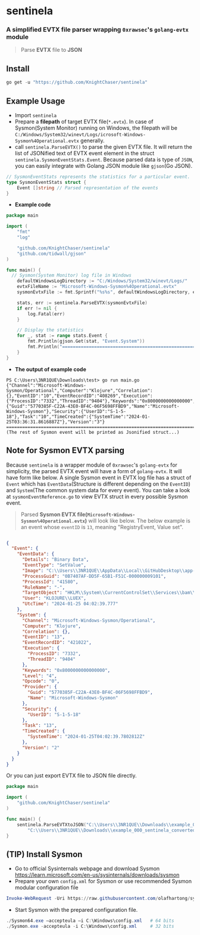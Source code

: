 # sentinela
### A simplified EVTX file parser wrapping `0xrawsec`'s `golang-evtx` module
> Parse **EVTX** file to **JSON**

## Install
```powershell
go get -u "https://github.com/KnightChaser/sentinela"
```

## Example Usage
- Import `sentinela`
- Prepare a **filepath** of target EVTX file(`*.evtx`). In case of Sysmon(System Monitor) running on Windows, the filepath will be `C:/Windows/System32/winevt/Logs/icrosoft-Windows-Sysmon%4Operational.evtx` generally.
- call `sentinela.ParseEVTX()` to parse the given EVTX file. It will return the list of JSONified text of EVTX event element in the struct `sentinela.SysmonEventStats.Event`. Because parsed data is type of `JSON`, you can easily integrate with Golang JSON module like `gjson`(Go JSON). 
```go
// SysmonEventStats represents the statistics for a particular event.
type SysmonEventStats struct {
	Event []string // Parsed representation of the events
}
```

- **Example code**
```go
package main

import (
	"fmt"
	"log"

	"github.com/KnightChaser/sentinela"
	"github.com/tidwall/gjson"
)

func main() {
  // Sysmon(System Monitor) log file in Windows
	defaultWindowsLogDirectory := "C:/Windows/System32/winevt/Logs/"
	evtxFileName := "Microsoft-Windows-Sysmon%4Operational.evtx"
	sysmonEvtxFile := fmt.Sprintf("%s%s", defaultWindowsLogDirectory, evtxFileName)

	stats, err := sentinela.ParseEVTX(sysmonEvtxFile)
	if err != nil {
		log.Fatal(err)
	}

	// Display the statistics
	for _, stat := range stats.Event {
		fmt.Println(gjson.Get(stat, "Event.System"))
		fmt.Println("=========================================================================")
	}
}
```
- **The output of example code**
```
PS C:\Users\3NR1QUE\Downloads\test> go run main.go
{"Channel":"Microsoft-Windows-Sysmon/Operational","Computer":"Klojure","Correlation":{},"EventID":"10","EventRecordID":"408269","Execution":{"ProcessID":"7332","ThreadID":"9404"},"Keywords":"0x8000000000000000","Level":"4","Opcode":"0","Provider":{"Guid":"5770385F-C22A-43E0-BF4C-06F5698FFBD9","Name":"Microsoft-Windows-Sysmon"},"Security":{"UserID":"S-1-5-18"},"Task":"10","TimeCreated":{"SystemTime":"2024-01-25T03:36:31.8616887Z"},"Version":"3"}
=========================================================================
(The rest of Sysmon event will be printed as Jsonified struct...)
```

## Note for Sysmon EVTX parsing
Because `sentinela` is a wrapper module of `0xrawsec`'s `golang-evtx` for simplicity, the parsed EVTX event will have a form of `golang-evtx`. It will have form like below. A single Sysmon event in EVTX log file has a struct of `Event` which has `EventData`(Structure is different depending on the `EventID`) and `System`(The common system data for every event). You can take a look at `sysmonEventReference.go` to view EVTX struct in every possible Sysmon event.
> Parsed **Sysmon EVTX file(`Microsoft-Windows-Sysmon%4Operational.evtx`)** will look like below. The below example is an event whose `eventID` is `13`, meaning "RegistryEvent, Value set".
```json

{
  "Event": {
    "EventData": {
      "Details": "Binary Data",
      "EventType": "SetValue",
      "Image": "C:\\Users\\3NR1QUE\\AppData\\Local\\GitHubDesktop\\app-3.3.8\\resources\\app\\git\\cmd\\git.exe",
      "ProcessGuid": "0B7407AF-DD5F-65B1-F51C-000000009101",
      "ProcessId": "41580",
      "RuleName": "-",
      "TargetObject": "HKLM\\System\\CurrentControlSet\\Services\\bam\\State\\UserSettings\\S-1-5-21-1836537592-2113019385-3592195212-1001\\\\Device\\HarddiskVolume3\\Windows\\System32\\conhost.exe",
      "User": "KLOJURE\\LUEX",
      "UtcTime": "2024-01-25 04:02:39.777"
    },
    "System": {
      "Channel": "Microsoft-Windows-Sysmon/Operational",
      "Computer": "Klojure",
      "Correlation": {},
      "EventID": "13",
      "EventRecordID": "421022",
      "Execution": {
        "ProcessID": "7332",
        "ThreadID": "9404"
      },
      "Keywords": "0x8000000000000000",
      "Level": "4",
      "Opcode": "0",
      "Provider": {
        "Guid": "5770385F-C22A-43E0-BF4C-06F5698FFBD9",
        "Name": "Microsoft-Windows-Sysmon"
      },
      "Security": {
        "UserID": "S-1-5-18"
      },
      "Task": "13",
      "TimeCreated": {
        "SystemTime": "2024-01-25T04:02:39.7802812Z"
      },
      "Version": "2"
    }
  }
}
```

Or you can just export EVTX file to JSON file directly.
```go
package main

import (
	"github.com/KnightChaser/sentinela"
)

func main() {
	sentinela.ParseEVTXtoJSON("C:\\Users\\3NR1QUE\\Downloads\\example_000.evtx",
		"C:\\Users\\3NR1QUE\\Downloads\\example_000_sentinela_converted.json")
}

```

## (TIP) Install Sysmon
- Go to official Sysinternals webpage and download Sysmon<br>
https://learn.microsoft.com/en-us/sysinternals/downloads/sysmon
- Prepare your own `config.xml` for Sysmon or use recommended Sysmon modular configuration file
```powershell
Invoke-WebRequest -Uri https://raw.githubusercontent.com/olafhartong/sysmon-modular/master/sysmonconfig.xml -OutFile C:\Windows\config.xml
```
- Start Sysmon with the prepared configuration file.
```powershell
./Sysmon64.exe –accepteula –i C:\Windows\config.xml   # 64 bits
./Sysmon.exe -accepteula -i C:\Windows\config.xml     # 32 bits
```